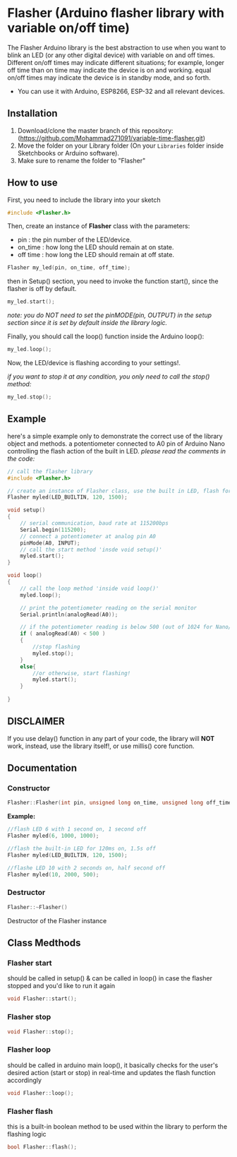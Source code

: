 # Flasher (Arduino flasher library with variable on/off time)


The Flasher Arduino library is the best abstraction to use when you want to blink an LED (or any other digital device)
with variable on and off times.
Different on/off times may indicate different situations; for example, longer off time than on time may indicate the device is on and working.
equal on/off times may indicate the device is in standby mode, and so forth. 

- You can use it with Arduino, ESP8266, ESP-32 and all relevant devices.


## Installation

1. Download/clone the master branch of this repository: (https://github.com/Mohammad271091/variable-time-flasher.git)
2. Move the folder on your Library folder (On your `Libraries` folder inside Sketchbooks or Arduino software).
3. Make sure to rename the folder to "Flasher"


## How to use

First, you need to include the library into your sketch

```cpp
#include <Flasher.h>
```

Then, create an instance of **Flasher** class with the parameters:
- pin : the pin number of the LED/device.
- on_time : how long the LED should remain at on state.
- off time : how long the LED should remain at off state.

```cpp
Flasher my_led(pin, on_time, off_time);
```

then in Setup() section, you need to invoke the function start(), since the flasher is off by default.

```cpp
my_led.start();
```

*note: you do NOT need to set the pinMODE(pin, OUTPUT) in the setup section since it is set by default inside the library logic.*

Finally, you should call the loop() function inside the Arduino loop():

```cpp
my_led.loop();
```

Now, the LED/device is flashing according to your settings!.

*if you want to stop it at any condition, you only need to call the stop() method:*
```cpp
my_led.stop();
```


## Example 

here's a simple example only to demonstrate the correct use of the library object and methods.
a potentiometer connected to A0 pin of Arduino Nano controlling the flash action of the built in LED.
*please read the comments in the code:* 

```cpp
// call the flasher library
#include <Flasher.h>

// create an instance of Flasher class, use the built in LED, flash for: 120ms on, 1500ms off 
Flasher myled(LED_BUILTIN, 120, 1500);

void setup()
{
    // serial communication, baud rate at 115200bps
    Serial.begin(115200);
    // connect a potentiometer at analog pin A0
    pinMode(A0, INPUT);
    // call the start method 'insde void setup()'
    myled.start();
}

void loop()
{
    // call the loop method 'inside void loop()'
    myled.loop();

    // print the potentiometer reading on the serial monitor
    Serial.println(analogRead(A0));

    // if the potentiometer reading is below 500 (out of 1024 for Nano/Uno/Micro/Leonardo/Mega/Mini/etc... or any board with 10-bit analog input) then:
    if ( analogRead(A0) < 500 )
    {
        //stop flashing
        myled.stop();
    }
    else{
        //or otherwise, start flashing!
        myled.start();
    }
    
}
```


## DISCLAIMER

If you use delay() function in any part of your code, the library will **NOT** work, instead, use the library itself!, or use millis() core function.


## Documentation

### Constructor

```cpp
Flasher::Flasher(int pin, unsigned long on_time, unsigned long off_time)
```

**Example:**
```cpp
//flash LED 6 with 1 second on, 1 second off
Flasher myled(6, 1000, 1000); 

//flash the built-in LED for 120ms on, 1.5s off
Flasher myled(LED_BUILTIN, 120, 1500);

//flashe LED 10 with 2 seconds on, half second off
Flasher myled(10, 2000, 500);
```

### Destructor

```cpp
Flasher::~Flasher()
```
Destructor of the Flasher instance

## Class Medthods

### Flasher start

should be called in setup() & can be called in loop() in case the flasher stopped and you'd like to run it again

```cpp
void Flasher::start();
```

### Flasher stop

```cpp
void Flasher::stop();
```

### Flasher loop

should be called in arduino main loop(), it basically checks for the user's desired action (start or stop) in real-time and updates the flash function accordingly

```cpp
void Flasher::loop();
```

### Flasher flash

this is a built-in boolean method to be used within the library to perform the flashing logic

```cpp
bool Flasher::flash();
```


